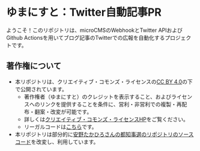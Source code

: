 # ゆまにすと：Twitter自動記事PR

ようこそ！このリポジトリは、microCMSのWebhookとTwitter APIおよびGithub Actionsを用いてブログ記事のTwitterでの広報を自動化するプロジェクトです。

## 著作権について

- 本リポジトリは、クリエイティブ・コモンズ・ライセンスの[CC BY 4.0](https://creativecommons.org/licenses/by/4.0/deed.ja)の下で公開されています。
    - 著作権者（ゆまにすと）のクレジットを表示すること、およびライセンスへのリンクを提供することを条件に、営利・非営利での複製・再配布・翻案・改変が可能です。
    - 詳しくは[クリエイティブ・コモンズ・ライセンスHP](https://creativecommons.jp/licenses/)をご覧ください。
    - リーガルコードは[こちら](/LICENSE)です。  
- 本リポジトリは部分的に[安野たかひろさんの都知事選のリポジトリのソースコード](https://github.com/takahiroanno2024/election2024/)を改変し、利用しています。